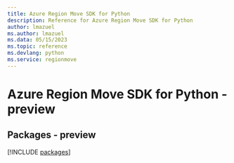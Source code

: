```yaml
---
title: Azure Region Move SDK for Python
description: Reference for Azure Region Move SDK for Python
author: lmazuel
ms.author: lmazuel
ms.data: 05/15/2023
ms.topic: reference
ms.devlang: python
ms.service: regionmove
---
```

# Azure Region Move SDK for Python - preview
## Packages - preview
[!INCLUDE [packages](region-move-index.md)]